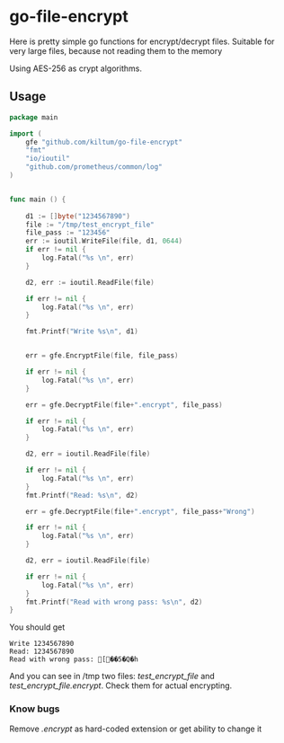 # go-file-encrypt

Here is pretty simple go functions for encrypt/decrypt files. Suitable for very large files, because not reading them to the memory

Using AES-256 as crypt algorithms.

## Usage

```go
package main

import (
	gfe "github.com/kiltum/go-file-encrypt"
	"fmt"
	"io/ioutil"
	"github.com/prometheus/common/log"
)


func main () {
	
	d1 := []byte("1234567890")
	file := "/tmp/test_encrypt_file"
	file_pass := "123456"
	err := ioutil.WriteFile(file, d1, 0644)
	if err != nil {
		log.Fatal("%s \n", err)
	}

	d2, err := ioutil.ReadFile(file)

	if err != nil {
		log.Fatal("%s \n", err)
	}

	fmt.Printf("Write %s\n", d1)


	err = gfe.EncryptFile(file, file_pass)

	if err != nil {
		log.Fatal("%s \n", err)
	}

	err = gfe.DecryptFile(file+".encrypt", file_pass)

	if err != nil {
		log.Fatal("%s \n", err)
	}

	d2, err = ioutil.ReadFile(file)

	if err != nil {
		log.Fatal("%s \n", err)
	}
	fmt.Printf("Read: %s\n", d2)

	err = gfe.DecryptFile(file+".encrypt", file_pass+"Wrong")

	if err != nil {
		log.Fatal("%s \n", err)
	}

	d2, err = ioutil.ReadFile(file)

	if err != nil {
		log.Fatal("%s \n", err)
	}
	fmt.Printf("Read with wrong pass: %s\n", d2)
}

```

You should get

```
Write 1234567890
Read: 1234567890
Read with wrong pass: [��5�Q�h
```

And you can see in /tmp two files: *test_encrypt_file* and *test_encrypt_file.encrypt*. 
Check them for actual encrypting.

### Know bugs

Remove *.encrypt* as hard-coded extension or get ability to change it 
